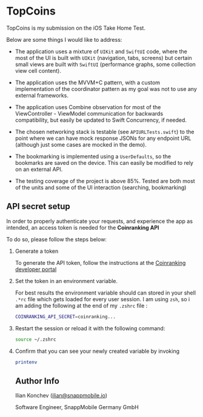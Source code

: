 # TopCoins

TopCoins is my submission on the iOS Take Home Test. 

Below are some things I would like to address:

- The application uses a mixture of `UIKit` and `SwiftUI` code, where the most of the UI is built with `UIKit` (navigation, tabs, screens) but certain small views are built with `SwiftUI` (performance graphs, some collection view cell content).

- The application uses the MVVM+C pattern, with a custom implementation of the coordinator pattern as my goal was not to use any external frameworks.

- The application uses Combine observation for most of the ViewController - ViewModel communication for backwards compatibility, but easily be updated to Swift Concurrency, if needed.

- The chosen networking stack is testable (see `APIURLTests.swift`) to the point where we can have mock response JSONs for any endpoint URL (although just some cases are mocked in the demo).

- The bookmarking is implemented using a `UserDefaults`, so the bookmarks are saved on the device. This can easily be modified to rely on an external API.

- The testing coverage of the project is above 85%. Tested are both most of the units and some of the UI interaction (searching, bookmarking)


## API secret setup

In order to properly authenticate your requests, and experience the app as intended, an access token is needed for the __Coinranking API__

To do so, please follow the steps below:

1. Generate a token
   
   To generate the API token, follow the instructions at the [Coinranking developer portal](https://developers.coinranking.com/api/documentation)

2. Set the token in an environment variable.

   For best results the environment variable should can stored in your shell `.*rc` file which gets loaded for every user session. I am using `zsh`, so i am adding the following at the end of my `.zshrc` file :

   ```sh
   COINRANKING_API_SECRET=coinranking...
   ```
3. Restart the session or reload it with the following command:

   ```sh
   source ~/.zshrc
   ```
4. Confirm that you can see your newly created variable by invoking

   ```sh
   printenv
   ```

   ## Author Info

   Ilian Konchev ([ilian@snappmobile.io](mailto:ilian@snappmobile.io))

   Software Engineer, SnappMobile Germany GmbH
